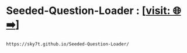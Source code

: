 # Seeded-Question-Loader : [[visit: 🌐➡️](https://sky7t.github.io/Seeded-Question-Loader/)]

```
https://sky7t.github.io/Seeded-Question-Loader/
```


